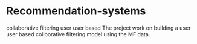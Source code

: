 # Recommendation-systems
collaborative filtering user user based
The project work on building a user user based collborative filtering model using the MF data. 
